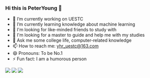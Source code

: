 ### Hi this is PeterYoung 👋






- 🔭 I’m currently working on UESTC
- 🌱 I’m currently learning knowledge about machine learning
- 👯 I'm looking for like-minded friends to study with
- 🤔 I'm looking for a master to guide and help me with my studies
- 💬 Ask me some college life, computer-related knowledge
- 📫 How to reach me: yhr_uestc@163.com
- 😄 Pronouns: To be No.1
- ⚡ Fun fact: I am a humorous person

![](https://img.shields.io/badge/Love-ZC-informational)
![](https://img.shields.io/badge/Happy-Everyday-success)
![](https://upload.wikimedia.org/wikipedia/commons/9/91/Octicons-mark-github.svg)
